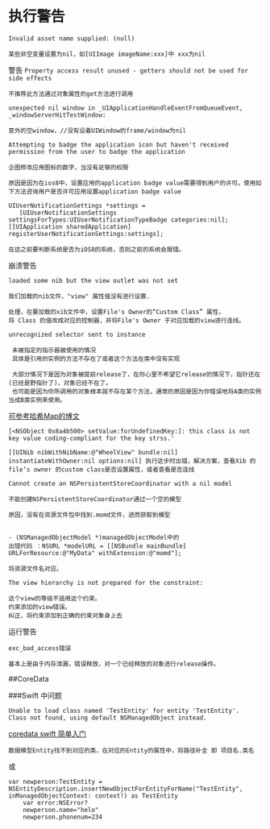 # 执行警告

<!-- create time: 2014-10-02 23:41:29  -->

```Invalid asset name supplied: (null)```

    某些非空变量设置为nil，如[UIImage imageName:xxx]中 xxx为nil


警告
```Property access result unused - getters should not be used for side effects```

    不推荐此方法通过对象属性的get方法进行调用
    
    
```unexpected nil window in _UIApplicationHandleEventFromQueueEvent, _windowServerHitTestWindow: ```

    意外的空window，//没有设着UIWindow的frame/window为nil
    
    
```Attempting to badge the application icon but haven't received permission from the user to badge the application```

    企图修改应用图标的数字，当没有足够的权限
    
    原因是因为在ios8中，设置应用的application badge value需要得到用户的许可。使用如下方法咨询用户是否许可应用设置application badge value

    UIUserNotificationSettings *settings = 
       [UIUserNotificationSettings settingsForTypes:UIUserNotificationTypeBadge categories:nil];
    [[UIApplication sharedApplication] registerUserNotificationSettings:settings];
    
    在这之前要判断系统是否为iOS8的系统，否则之前的系统会报错。
    
    
崩溃警告

```loaded some nib but the view outlet was not set```

    我们加载的nib文件，"view" 属性值没有进行设置.
    
    处理，在要加载的xib文件中，设置File's Owner的“Custom Class” 属性，
    将 Class 的值改成对应的控制器，并将File's Owner 于对应加载的view进行连线。
    
   
```unrecognized selector sent to instance```

     未被指定的指示器被使用的情况
     具体是引用的实例的方法不存在了或者这个方法在类中没有实现
     
     大部分情况下是因为对象被提前release了，在你心里不希望它release的情况下，指针还在(已经是野指针了)，对象已经不在了。
     也可能是因为你所调用的对象根本就不存在某个方法，通常的原因是因为你错误地将A类的实例当成B类实例来使用。
     
     
[可参考哈希Map的博文](http://blog.csdn.net/h3c4lenovo/article/details/8556887)
    
```[<NSObject 0x8a4b500> setValue:forUndefinedKey:]: this class is not key value coding-compliant for the key strss.'```  

    [[UINib nibWithNibName:@"WheelView" bundle:nil] instantiateWithOwner:nil options:nil] 执行这步时出错，解决方案，查看Xib 的file‘s owner 的custom class是否设置属性，或者查看是否连线
 
 
 
```Cannot create an NSPersistentStoreCoordinator with a nil model```

    不能创建NSPersistentStoreCoordinator通过一个空的模型
    
    原因，没有在资源文件包中找到.momd文件，进而获取到模型
    
    
    - (NSManagedObjectModel *)managedObjectModel中的
    出错代码 ：NSURL *modelURL = [[NSBundle mainBundle] URLForResource:@"MyData" withExtension:@"momd"];
    
    将资源文件名对应。
    
    
```The view hierarchy is not prepared for the constraint: ```

    这个view的等级不适用这个约束。
    约束添加的view错误。
    纠正，将约束添加到正确的约束对象身上去
 
运行警告

```exc_bad_access错误```

    基本上是由于内存泄漏，错误释放，对一个已经释放的对象进行release操作。

 
##CoreData

###Swift 中问题
   
```Unable to load class named 'TestEntity' for entity 'TestEntity'.  Class not found, using default NSManagedObject instead.```

[coredata swift 简单入门](http://www.zoejblog.com/ioscoredata-swift-jian-dan-ru-men/)

	数据模型Entity找不到对应的类，在对应的Entity的属性中，将路径补全 即 项目名.类名

或
	
	var newperson:TestEntity = NSEntityDescription.insertNewObjectForEntityForName("TestEntity", inManagedObjectContext: context!) as TestEntity
        var error:NSError?
        newperson.name="helo"
        newperson.phonenum=234
